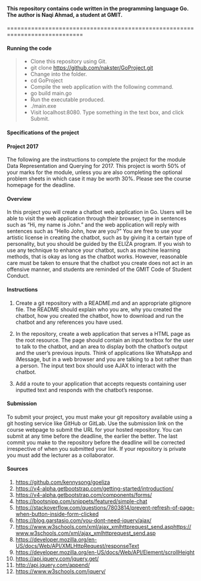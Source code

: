 #### This repository contains code written in the programming language Go. The author is Naqi Ahmad, a student at GMIT.
============================================================================
#### Running the code

>- Clone this repository using Git.
> - git clone https://github.com/nakster/GoProject.git
> - Change into the folder.
> - cd GoProject
> - Compile the web application with the following command.
> - go build main.go
> - Run the executable produced.
> - ./main.exe
> - Visit localhost:8080. Type something in the text box, and click Submit.


#### Specifications of the project
#### Project 2017
The following are the instructions to complete the project for the module Data Representation and Querying for 2017. This project is worth 50% of your marks for the module, unless you are also completing the optional problem sheets in which case it may be worth 30%. Please see the course homepage for the deadline.

#### Overview
In this project you will create a chatbot web application in Go. Users will be able to visit the web application through their browser, type in sentences such as “Hi, my name is John.” and the web application will reply with sentences such as “Hello John, how are you?” You are free to use your artistic license in creating the chatbot, such as by giving it a certain type of personality, but you should be guided by the ELIZA program. If you wish to use any technique to enhance your chatbot, such as machine learning methods, that is okay as long as the chatbot works. However, reasonable care must be taken to ensure that the chatbot you create does not act in an offensive manner, and students are reminded of the GMIT Code of Student Conduct.

#### Instructions
1. Create a git repository with a README.md and an appropriate gitignore file. The README should explain who you are, why you created the chatbot, how you created the chatbot, how to download and run the chatbot and any references you have used.

2. In the repository, create a web application that serves a HTML page as the root resource. The page should contain an input textbox for the user to talk to the chatbot, and an area to display both the chatbot’s output and the user’s previous inputs. Think of applications like WhatsApp and iMessage, but in a web browser and you are talking to a bot rather than a person. The input text box should use AJAX to interact with the chatbot.

3. Add a route to your application that accepts requests containing user inputted text and responds with the chatbot’s response.

#### Submission

To submit your project, you must make your git repository available using a git hosting service like GitHub or GitLab. Use the submission link on the course webpage to submit the URL for your hosted repository. You can submit at any time before the deadline, the earlier the better. The last commit you make to the repository before the deadline will be corrected irrespective of when you submitted your link. If your repository is private you must add the lecturer as a collaborator.

#### Sources
1. https://github.com/kennysong/goeliza
2. https://v4-alpha.getbootstrap.com/getting-started/introduction/
3. https://v4-alpha.getbootstrap.com/components/forms/
4. https://bootsnipp.com/snippets/featured/simple-chat
5. https://stackoverflow.com/questions/7803814/prevent-refresh-of-page-when-button-inside-form-clicked
6. https://blog.garstasio.com/you-dont-need-jquery/ajax/
7. https://www.w3schools.com/xml/ajax_xmlhttprequest_send.asphttps://www.w3schools.com/xml/ajax_xmlhttprequest_send.asp
8. https://developer.mozilla.org/en-US/docs/Web/API/XMLHttpRequest/responseText
9. https://developer.mozilla.org/en-US/docs/Web/API/Element/scrollHeight
10. https://api.jquery.com/jquery.get/
11. http://api.jquery.com/append/
12. https://www.w3schools.com/jquery/




